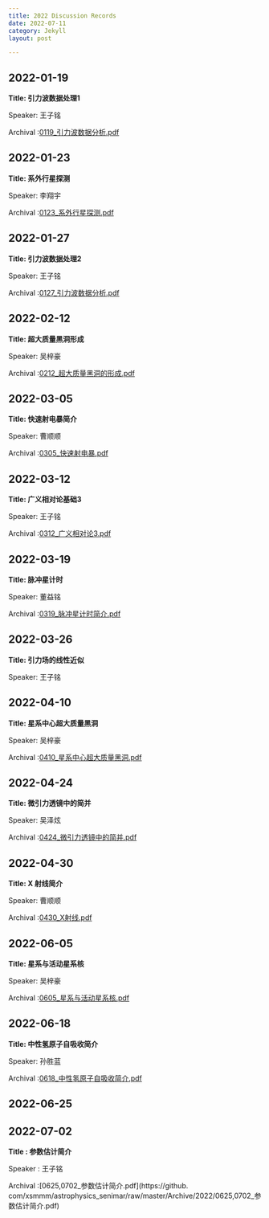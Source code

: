 ```yaml
---
title: 2022 Discussion Records
date: 2022-07-11
category: Jekyll
layout: post

---
```


## 2022-01-19

**Title: 引力波数据处理1** 

Speaker: 王子铭 

Archival :[0119_引力波数据分析.pdf](https://github.com/xsmmm/astrophysics_senimar/raw/master/Archive/2022/0119_引力波数据分析.pdf)

## 2022-01-23

**Title: 系外行星探测** 

Speaker: 李翔宇

Archival :[0123_系外行星探测.pdf](https://github.com/xsmmm/astrophysics_senimar/raw/master/Archive/2022/0123_系外行星探测.pdf)

## 2022-01-27

**Title: 引力波数据处理2** 

Speaker: 王子铭 

Archival :[0127_引力波数据分析.pdf](https://github.com/xsmmm/astrophysics_senimar/raw/master/Archive/2022/0127_引力波数据分析.pdf)

## 2022-02-12

**Title: 超大质量黑洞形成** 

Speaker: 吴梓豪 

Archival :[0212_超大质量黑洞的形成.pdf](https://github.com/xsmmm/astrophysics_senimar/raw/master/Archive/2022/0212_超大质量黑洞的形成.pdf)

## 2022-03-05

**Title: 快速射电暴简介** 

Speaker: 曹顺顺

Archival :[0305_快速射电暴.pdf](https://github.com/xsmmm/astrophysics_senimar/raw/master/Archive/2022/0305_快速射电暴.pdf)

## 2022-03-12

**Title: 广义相对论基础3** 

Speaker: 王子铭

Archival :[0312_广义相对论3.pdf](https://github.com/xsmmm/astrophysics_senimar/raw/master/Archive/2022/0312_广义相对论3.pdf)

## 2022-03-19

**Title: 脉冲星计时** 

Speaker: 董益铭

Archival :[0319_脉冲星计时简介.pdf](https://github.com/xsmmm/astrophysics_senimar/raw/master/Archive/2022/0319_脉冲星计时简介.pdf)

## 2022-03-26

**Title: 引力场的线性近似** 

Speaker: 王子铭 


## 2022-04-10

**Title: 星系中心超大质量黑洞** 

Speaker: 吴梓豪 

Archival :[0410_星系中心超大质量黑洞.pdf](https://github.com/xsmmm/astrophysics_senimar/raw/master/Archive/2022/0410_星系中心超大质量黑洞.pdf)

## 2022-04-24

**Title: 微引力透镜中的简并** 

Speaker: 吴泽炫 

Archival :[0424_微引力透镜中的简并.pdf](https://github.com/xsmmm/astrophysics_senimar/raw/master/Archive/2022/0424_微引力透镜中的简并.pdf)

## 2022-04-30

**Title: X 射线简介** 

Speaker: 曹顺顺 

Archival :[0430_X射线.pdf](https://github.com/xsmmm/astrophysics_senimar/raw/master/Archive/2022/0430_X射线.pdf)

## 2022-06-05

**Title: 星系与活动星系核** 

Speaker: 吴梓豪 

Archival :[0605_星系与活动星系核.pdf](https://github.com/xsmmm/astrophysics_senimar/raw/master/Archive/2022/0605_星系与活动星系核.pdf)

## 2022-06-18

**Title: 中性氢原子自吸收简介** 

Speaker: 孙胜蓝

Archival :[0618_中性氢原子自吸收简介.pdf](https://github.com/xsmmm/astrophysics_senimar/raw/master/Archive/2022/0618_中性氢原子自吸收简介.pdf)

## 2022-06-25
## 2022-07-02

**Title : 参数估计简介**

Speaker : 王子铭

Archival :[0625,0702_参数估计简介.pdf](https://github.  com/xsmmm/astrophysics_senimar/raw/master/Archive/2022/0625,0702_参数估计简介.pdf)
